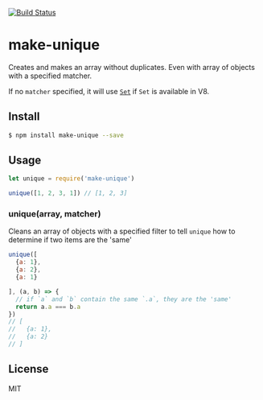 [![Build Status](https://travis-ci.org/kaelzhang/node-make-unique.svg?branch=master)](https://travis-ci.org/kaelzhang/node-make-unique)
<!-- optional appveyor tst
[![Windows Build Status](https://ci.appveyor.com/api/projects/status/github/kaelzhang/node-make-unique?branch=master&svg=true)](https://ci.appveyor.com/project/kaelzhang/node-make-unique)
-->
<!-- optional npm version
[![NPM version](https://badge.fury.io/js/make-unique.svg)](http://badge.fury.io/js/make-unique)
-->
<!-- optional npm downloads
[![npm module downloads per month](http://img.shields.io/npm/dm/make-unique.svg)](https://www.npmjs.org/package/make-unique)
-->
<!-- optional dependency status
[![Dependency Status](https://david-dm.org/kaelzhang/node-make-unique.svg)](https://david-dm.org/kaelzhang/node-make-unique)
-->

# make-unique

Creates and makes an array without duplicates. Even with array of objects with a specified matcher.

If no `matcher` specified, it will use [`Set`](https://developer.mozilla.org/en-US/docs/Web/JavaScript/Reference/Global_Objects/Set) if `Set` is available in V8.

## Install

```sh
$ npm install make-unique --save
```

## Usage

```js
let unique = require('make-unique')

unique([1, 2, 3, 1]) // [1, 2, 3]
```

### unique(array, matcher)

Cleans an array of objects with a specified filter to tell `unique` how to determine if two items are the 'same'

```js
unique([
  {a: 1},
  {a: 2},
  {a: 1}

], (a, b) => {
  // if `a` and `b` contain the same `.a`, they are the 'same'
  return a.a === b.a
})
// [
//   {a: 1},
//   {a: 2}
// ]
```

## License

MIT
